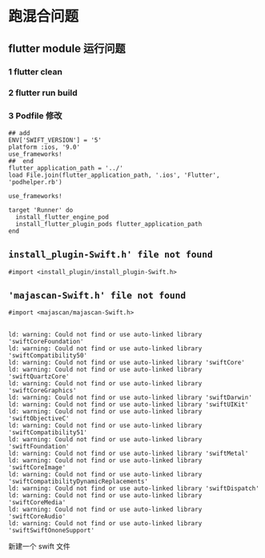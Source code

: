 # 跑混合问题

## flutter module 运行问题

### 1 flutter clean

### 2 flutter run build

### 3 Podfile 修改

```
## add
ENV['SWIFT_VERSION'] = '5'
platform :ios, '9.0'
use_frameworks!
##  end
flutter_application_path = '../'
load File.join(flutter_application_path, '.ios', 'Flutter', 'podhelper.rb')

use_frameworks!

target 'Runner' do
  install_flutter_engine_pod
  install_flutter_plugin_pods flutter_application_path
end
```

## `install_plugin-Swift.h' file not found`

`#import <install_plugin/install_plugin-Swift.h>`

## `'majascan-Swift.h' file not found`

`#import <majascan/majascan-Swift.h>`

##

```
ld: warning: Could not find or use auto-linked library 'swiftCoreFoundation'
ld: warning: Could not find or use auto-linked library 'swiftCompatibility50'
ld: warning: Could not find or use auto-linked library 'swiftCore'
ld: warning: Could not find or use auto-linked library 'swiftQuartzCore'
ld: warning: Could not find or use auto-linked library 'swiftCoreGraphics'
ld: warning: Could not find or use auto-linked library 'swiftDarwin'
ld: warning: Could not find or use auto-linked library 'swiftUIKit'
ld: warning: Could not find or use auto-linked library 'swiftObjectiveC'
ld: warning: Could not find or use auto-linked library 'swiftCompatibility51'
ld: warning: Could not find or use auto-linked library 'swiftFoundation'
ld: warning: Could not find or use auto-linked library 'swiftMetal'
ld: warning: Could not find or use auto-linked library 'swiftCoreImage'
ld: warning: Could not find or use auto-linked library 'swiftCompatibilityDynamicReplacements'
ld: warning: Could not find or use auto-linked library 'swiftDispatch'
ld: warning: Could not find or use auto-linked library 'swiftCoreMedia'
ld: warning: Could not find or use auto-linked library 'swiftCoreAudio'
ld: warning: Could not find or use auto-linked library 'swiftSwiftOnoneSupport'
```

新建一个 swift 文件
